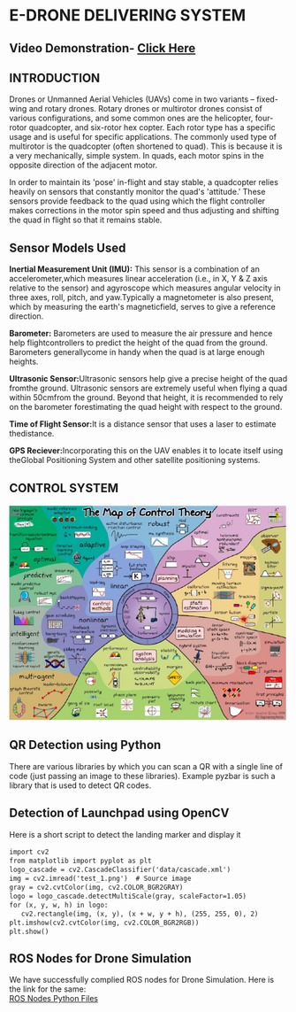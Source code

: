 # E-DRONE DELIVERING SYSTEM

## Video Demonstration- [Click Here](https://youtu.be/giWqdSLqcoo)

## INTRODUCTION
Drones or Unmanned Aerial Vehicles (UAVs) come in two variants – fixed-wing and rotary drones. Rotary drones or multirotor drones consist of various configurations, and some common ones are the helicopter, four-rotor quadcopter, and six-rotor hex copter. Each rotor type has a specific usage and is useful for specific applications. The commonly used type of multirotor is the quadcopter (often shortened to quad). This is because it is a very mechanically, simple system. In quads, each motor spins in the opposite direction of the adjacent motor.

In order to maintain its 'pose' in-flight and stay stable, a quadcopter relies heavily on sensors that constantly monitor the quad's 'attitude.' These sensors provide feedback to the quad using which the flight controller makes corrections in the motor spin speed and thus adjusting and shifting the quad in flight so that it remains stable.

## Sensor Models Used

<strong>Inertial Measurement Unit (IMU):</strong> This sensor is a combination of an accelerometer,which measures linear acceleration (i.e., in X, Y & Z axis relative to the sensor) and agyroscope which measures angular velocity in three axes, roll, pitch, and yaw.Typically a magnetometer is also present, which by measuring the earth's magneticfield, serves to give a reference direction.

<strong>Barometer:</strong> Barometers are used to measure the air pressure and hence help flightcontrollers to predict the height of the quad from the ground. Barometers generallycome in handy when the quad is at large enough heights.

<strong>Ultrasonic Sensor:</strong>Ultrasonic sensors help give a precise height of the quad fromthe ground. Ultrasonic sensors are extremely useful when flying a quad within 50cmfrom the ground. Beyond that height, it is recommended to rely on the barometer forestimating the quad height with respect to the ground.

<strong>Time of Flight Sensor:</strong>It is a distance sensor that uses a laser to estimate thedistance.

<strong>GPS Reciever:</strong>Incorporating this on the UAV enables it to locate itself using theGlobal Positioning System and other satellite positioning systems.

## CONTROL SYSTEM
<p align="center">
  <img src="https://github.com/AbhisekOmkar/E-Drone/blob/main/Images/Map%20Control.jpg">  
</p>

## QR Detection using Python
There are various libraries by which you can scan a QR with a single line of code (just passing an image to these libraries). Example pyzbar is such a library that is used to detect QR codes.

## Detection of Launchpad using OpenCV
 Here is a short script to detect the landing marker and display it
 ```
 import cv2 
 from matplotlib import pyplot as plt 
 logo_cascade = cv2.CascadeClassifier('data/cascade.xml') 
 img = cv2.imread('test_1.png')  # Source image 
 gray = cv2.cvtColor(img, cv2.COLOR_BGR2GRAY) 
 logo = logo_cascade.detectMultiScale(gray, scaleFactor=1.05) 
 for (x, y, w, h) in logo: 
    cv2.rectangle(img, (x, y), (x + w, y + h), (255, 255, 0), 2) 
 plt.imshow(cv2.cvtColor(img, cv2.COLOR_BGR2RGB)) 
 plt.show() 
```

## ROS Nodes for Drone Simulation
We have successfully complied ROS nodes for Drone Simulation. Here is the link for the same:<br>
[ROS Nodes Python Files](https://github.com/AbhisekOmkar/E-Drone/tree/main/Codes)
